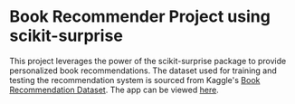 # Book Recommender Project using scikit-surprise
This project leverages the power of the scikit-surprise package to provide personalized book recommendations. The dataset used for training and testing the recommendation system is sourced from Kaggle's [Book Recommendation Dataset](https://www.kaggle.com/datasets/arashnic/book-recommendation-dataset). The app can be viewed [here](https://bookrecommenderapp.streamlit.app/).